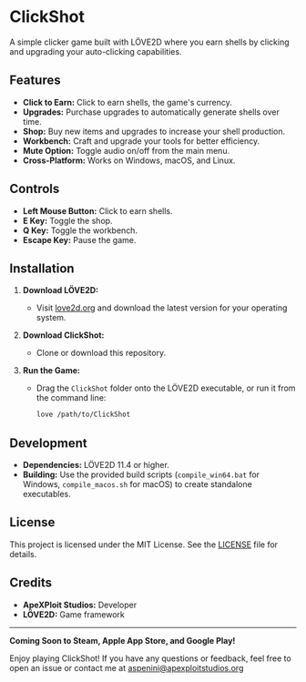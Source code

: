 # ClickShot

A simple clicker game built with LÖVE2D where you earn shells by clicking and upgrading your auto-clicking capabilities.

## Features

- **Click to Earn:** Click to earn shells, the game's currency.
- **Upgrades:** Purchase upgrades to automatically generate shells over time.
- **Shop:** Buy new items and upgrades to increase your shell production.
- **Workbench:** Craft and upgrade your tools for better efficiency.
- **Mute Option:** Toggle audio on/off from the main menu.
- **Cross-Platform:** Works on Windows, macOS, and Linux.

## Controls

- **Left Mouse Button:** Click to earn shells.
- **E Key:** Toggle the shop.
- **Q Key:** Toggle the workbench.
- **Escape Key:** Pause the game.

## Installation

1. **Download LÖVE2D:**
   - Visit [love2d.org](https://love2d.org/) and download the latest version for your operating system.

2. **Download ClickShot:**
   - Clone or download this repository.

3. **Run the Game:**
   - Drag the `ClickShot` folder onto the LÖVE2D executable, or run it from the command line:
     ```bash
     love /path/to/ClickShot
     ```

## Development

- **Dependencies:** LÖVE2D 11.4 or higher.
- **Building:** Use the provided build scripts (`compile_win64.bat` for Windows, `compile_macos.sh` for macOS) to create standalone executables.

## License

This project is licensed under the MIT License. See the [LICENSE](LICENSE.txt) file for details.

## Credits

- **ApeXPloit Studios:** Developer
- **LÖVE2D:** Game framework

---

**Coming Soon to Steam, Apple App Store, and Google Play!**

Enjoy playing ClickShot! If you have any questions or feedback, feel free to open an issue or contact me at aspenini@apexploitstudios.org